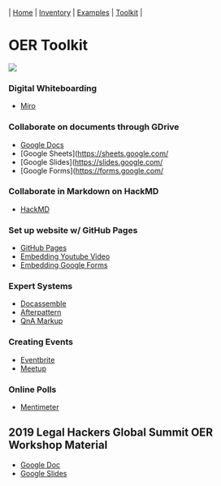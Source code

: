 | [Home](https://legalhackers.github.io/OER-VirtualForum/) | [Inventory](https://legalhackers.github.io/OER-VirtualForum/Inventory.html) | [Examples](https://legalhackers.github.io/OER-VirtualForum/Examples.html) | [Toolkit](https://legalhackers.github.io/OER-VirtualForum/Toolkit.html) |

# OER Toolkit

![](https://i.imgur.com/o2EOO96.png)

### Digital Whiteboarding
* [Miro](https://miro.com/app/)

### Collaborate on documents through GDrive
* [Google Docs](https://docs.google.com/)
* [Google Sheets](https://sheets.google.com/
* [Google Slides](https://slides.google.com/
* [Google Forms](https://forms.google.com/

### Collaborate in Markdown on HackMD
* [HackMD](https://hackmd.io/)

### Set up website w/ GitHub Pages
* [GitHub Pages](https://guides.github.com/features/pages/)
* [Embedding Youtube Video](https://support.google.com/youtube/answer/171780?hl=en)
* [Embedding Google Forms](https://support.google.com/a/users/answer/9308623?hl=en)

### Expert Systems
* [Docassemble](https://docassemble.org/)
* [Afterpattern](https://afterpattern.com/)
* [QnA Markup](https://www.qnamarkup.org/)

### Creating Events
* [Eventbrite](https://www.eventbrite.com/)
* [Meetup](https://www.meetup.com/)

### Online Polls
* [Mentimeter](https://www.mentimeter.com/)

## 2019 Legal Hackers Global Summit OER Workshop Material

* [Google Doc](https://docs.google.com/document/d/1hMrXoJJBpVD_UxOPrMVWGgpSwfEHZ8tHM8DBDe74dAg/edit)
* [Google Slides](https://docs.google.com/presentation/d/1iMzQm1ijsa3XWWa3gsEaqb0LP1walRJDvltX5QI4QUc/edit#slide=id.p)

